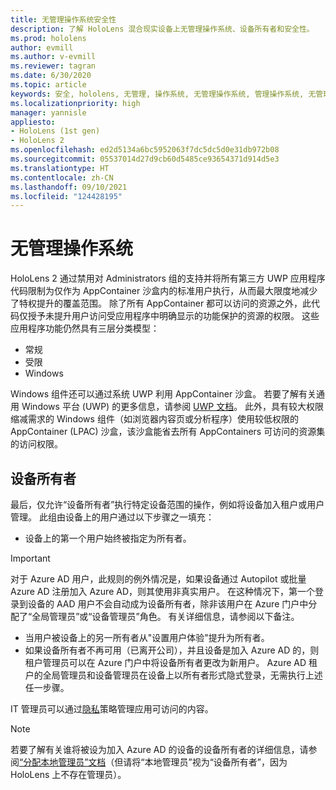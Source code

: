 ```yaml
---
title: 无管理操作系统安全性
description: 了解 HoloLens 混合现实设备上无管理操作系统、设备所有者和安全性。
ms.prod: hololens
author: evmill
ms.author: v-evmill
ms.reviewer: tagran
ms.date: 6/30/2020
ms.topic: article
keywords: 安全, hololens, 无管理, 操作系统, 无管理操作系统, 管理操作系统, 无管理操作系统, hololens 2, hololens 2 安全,
ms.localizationpriority: high
manager: yannisle
appliesto:
- HoloLens (1st gen)
- HoloLens 2
ms.openlocfilehash: ed2d5134a6bc5952063f7dc5dc5d0e31db972b08
ms.sourcegitcommit: 05537014d27d9cb60d5485ce93654371d914d5e3
ms.translationtype: HT
ms.contentlocale: zh-CN
ms.lasthandoff: 09/10/2021
ms.locfileid: "124428195"
---
```

# <a name="admin-less-operating-system"></a>无管理操作系统

HoloLens 2 通过禁用对 Administrators 组的支持并将所有第三方 UWP 应用程序代码限制为仅作为 AppContainer 沙盒内的标准用户执行，从而最大限度地减少了特权提升的覆盖范围。 除了所有 AppContainer 都可以访问的资源之外，此代码仅授予未提升用户访问受应用程序中明确显示的功能保护的资源的权限。
这些应用程序功能仍然具有三层分类模型：
  * 常规
  * 受限
  * Windows

Windows 组件还可以通过系统 UWP 利用 AppContainer 沙盒。 若要了解有关通用 Windows 平台 (UWP) 的更多信息，请参阅 [UWP 文档](/windows/uwp/)。 此外，具有较大权限缩减需求的 Windows 组件（如浏览器内容页或分析程序）使用较低权限的 AppContainer (LPAC) 沙盒，该沙盒能省去所有 AppContainers 可访问的资源集的访问权限。

## <a name="device-owner"></a>设备所有者

最后，仅允许“设备所有者”执行特定设备范围的操作，例如将设备加入租户或用户管理。 此组由设备上的用户通过以下步骤之一填充：
  * 设备上的第一个用户始终被指定为所有者。 
> [!IMPORTANT]
>对于 Azure AD 用户，此规则的例外情况是，如果设备通过 Autopilot 或批量 Azure AD 注册加入 Azure AD，则其使用非真实用户。 在这种情况下，第一个登录到设备的 AAD 用户不会自动成为设备所有者，除非该用户在 Azure 门户中分配了“全局管理员”或“设备管理员”角色。 有关详细信息，请参阅以下备注。  

  * 当用户被设备上的另一所有者从"设置用户体验"提升为所有者。
  * 如果设备所有者不再可用（已离开公司），并且设备是加入 Azure AD 的，则租户管理员可以在 Azure 门户中将设备所有者更改为新用户。 Azure AD 租户的全局管理员和设备管理员在设备上以所有者形式隐式登录，无需执行上述任一步骤。  

 IT 管理员可以通过[隐私](/windows/client-management/mdm/policy-csp-privacy)策略管理应用可访问的内容。 

> [!NOTE]
> 若要了解有关谁将被设为加入 Azure AD 的设备的设备所有者的详细信息，请参阅[“分配本地管理员”文档](/azure/active-directory/devices/assign-local-admin)（但请将“本地管理员”视为“设备所有者”，因为 HoloLens 上不存在管理员）。
